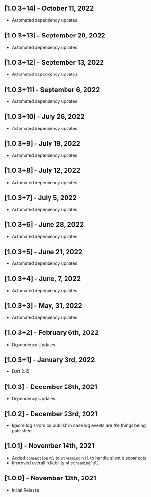 ## [1.0.3+14] - October 11, 2022

* Automated dependency updates


## [1.0.3+13] - September 20, 2022

* Automated dependency updates


## [1.0.3+12] - September 13, 2022

* Automated dependency updates


## [1.0.3+11] - September 6, 2022

* Automated dependency updates


## [1.0.3+10] - July 26, 2022

* Automated dependency updates


## [1.0.3+9] - July 19, 2022

* Automated dependency updates


## [1.0.3+8] - July 12, 2022

* Automated dependency updates


## [1.0.3+7] - July 5, 2022

* Automated dependency updates


## [1.0.3+6] - June 28, 2022

* Automated dependency updates


## [1.0.3+5] - June 21, 2022

* Automated dependency updates


## [1.0.3+4] - June, 7, 2022

* Automated dependency updates


## [1.0.3+3] - May, 31, 2022

* Automated dependency updates


## [1.0.3+2] - February 6th, 2022

* Dependency Updates


## [1.0.3+1] - January 3rd, 2022

* Dart 2.15


## [1.0.3] - December 28th, 2021

* Dependency Updates


## [1.0.2] - December 23rd, 2021

* Ignore log errors on publish in case log events are the things being published


## [1.0.1] - November 14th, 2021

* Added `connectionTtl` to `streamingPull` to handle silent disconnects
* Improved overall reliability of `streamingPull`


## [1.0.0] - November 12th, 2021

* Initial Release












